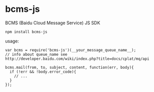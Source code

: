 bcms-js
=======

BCMS (Baidu Cloud Message Service) JS SDK

```
npm install bcms-js
```

usage:
```
var bcms = require('bcms-js')(__your_message_queue_name__);
// info about queue_name see http://developer.baidu.com/wiki/index.php?title=docs/cplat/mq/api

bcms.mail(from, to, subject, content, function(err, body){
  if (!err && !body.error_code){
    // ...
  }
});
```
